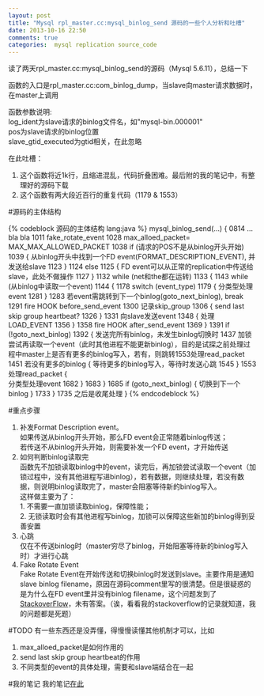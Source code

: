 ```yaml
---
layout: post
title: "Mysql rpl_master.cc:mysql_binlog_send 源码的一些个人分析和吐槽"
date: 2013-10-16 22:50
comments: true
categories:  mysql replication source_code
---
```

读了两天rpl_master.cc:mysql_binlog_send的源码（Mysql 5.6.11），总结一下

函数的入口是rpl_master.cc:com_binlog_dump，当slave向master请求数据时，在master上调用

函数参数说明: <br/>log_ident为slave请求的binlog文件名，如"mysql-bin.000001"<br/>pos为slave请求的binlog位置<br/>slave_gtid_executed为gtid相关，在此忽略

在此吐槽：

1. 这个函数将近1k行，且缩进混乱，代码折叠困难。最后附的我的笔记中，有整理好的源码下载
2. 这个函数有两大段近百行的重复代码（1179 & 1553）

#源码的主体结构

{% codeblock 源码的主体结构 lang:java %}
mysql_binlog_send(…)
{
     0814 … bla bla
     1011 fake_rotate_event
     1028 max_alloed_packet= MAX_MAX_ALLOWED_PACKET
     1038 if (请求的POS不是从binlog开头开始)
     1039 {
               从binlog开头中找到一个FD event(FORMAT_DESCRIPTION_EVENT), 并发送给slave
     1123 }
     1124 else
     1125 {
               FD event可以从正常的replication中传送给slave，此处不做操作
     1127 }
     1132 while (net和the都在运转)
     1133 {
     1143      while (从binlog中读取一个event)
     1144      {
     1178           switch (event_type)
     1179           {
                         分类型处理event
     1281           }
     1283           若event需跳转到下一个binlog(goto_next_binlog), break
     1291           fire HOOK before_send_event
     1300           记录skip_group
     1306           {
                         send last skip group heartbeat?
     1326           }
     1331           向slave发送event
     1348           {
                         处理LOAD_EVENT
     1356           }
     1358           fire HOOK after_send_event
     1369      }
     1391      if (!goto_next_binlog)
     1392      {
                   发送完所有binlog，未发生binlog切换时
     1437          加锁尝试再读取一个event（此时其他进程不能更新binlog），目的是试探之前处理过程中master上是否有更多的binlog写入，若有，则跳转1553处理read_packet
     1451          若没有更多的binlog 
                   {
                        等待更多的binlog写入，等待时发送心跳
     1545          }
     1553          处理read_packet
                   {                         
                        分类型处理event
     1682          }
     1683      }
     1685      if (goto_next_binlog)
               {
                    切换到下一个binlog
               }
     1733 }
     1735 之后是收尾处理
}
{% endcodeblock %}

#重点步骤
1. 补发Format Description event。<br/>如果传送从binlog开头开始，那么FD event会正常随着binlog传送；<br/>若传送不从binlog开头开始，则需要补发一个FD event，才开始传送
2. 如何判断binlog读取完<br/>函数先不加锁读取binlog中的event，读完后，再加锁尝试读取一个event（加锁过程中，没有其他进程写进binlog），若有数据，则继续处理，若没有数据，则说明binlog读取完了，master会阻塞等待新的binlog写入。<br/>这样做主要为了：<br/>1. 不需要一直加锁读取binlog，保障性能；<br/>2. 无锁读取时会有其他进程写binlog，加锁可以保障这些新加的binlog得到妥善安置
3. 心跳<br/>仅在不传送binlog时（master穷尽了binlog，开始阻塞等待新的binlog写入时）才进行心跳
4. Fake Rotate Event<br/>Fake Rotate Event在开始传送和切换binlog时发送到slave。主要作用是通知slave binlog filename，原因在源码comment里写的很清楚。但是很疑惑的是为什么在FD event里并没有binlog filename，这个问题发到了[StackoverFlow](http://stackoverflow.com/questions/19375951/in-mysql-replication-why-format-description-event-doesnt-include-binlogs-name)，未有答案。（诶，看看我的stackoverflow的记录就知道，我的问题都是死题）

#TODO
有一些东西还是没弄懂，得慢慢读懂其他机制才可以，比如

1. max_alloed_packet是如何作用的
2. send last skip group heartbeat的作用
3. 不同类型的event的具体处理，需要和slave端结合在一起

#我的笔记
我的笔记[在此](https://app.yinxiang.com/shard/s11/sh/f23e9619-9c3d-47f5-a911-8945d0ee02a5/f4eb8539fb2f99e1481496c994b2c270)